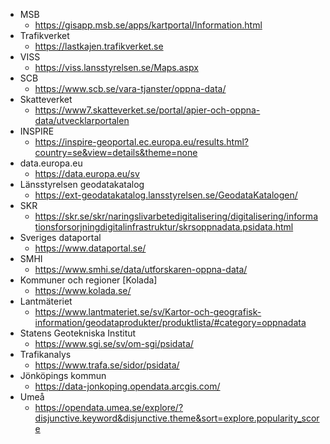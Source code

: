 


- MSB  
    - https://gisapp.msb.se/apps/kartportal/Information.html  
- Trafikverket  
    - https://lastkajen.trafikverket.se   
- VISS  
    - https://viss.lansstyrelsen.se/Maps.aspx   
- SCB  
    - https://www.scb.se/vara-tjanster/oppna-data/  
- Skatteverket  
    - https://www7.skatteverket.se/portal/apier-och-oppna-data/utvecklarportalen  
- INSPIRE  
    - https://inspire-geoportal.ec.europa.eu/results.html?country=se&view=details&theme=none  
- data.europa.eu  
    - https://data.europa.eu/sv  
- Länsstyrelsen geodatakatalog  
    - https://ext-geodatakatalog.lansstyrelsen.se/GeodataKatalogen/  
- SKR  
    - https://skr.se/skr/naringslivarbetedigitalisering/digitalisering/informationsforsorjningdigitalinfrastruktur/skrsoppnadata.psidata.html  
- Sveriges dataportal  
    - https://www.dataportal.se/  
- SMHI  
    - https://www.smhi.se/data/utforskaren-oppna-data/  
- Kommuner och regioner [Kolada]
    -  https://www.kolada.se/  
- Lantmäteriet  
    - https://www.lantmateriet.se/sv/Kartor-och-geografisk-information/geodataprodukter/produktlista/#category=oppnadata  
- Statens Geotekniska Institut  
    - https://www.sgi.se/sv/om-sgi/psidata/  
- Trafikanalys  
    - https://www.trafa.se/sidor/psidata/  
- Jönköpings kommun  
    - https://data-jonkoping.opendata.arcgis.com/  
- Umeå  
    - https://opendata.umea.se/explore/?disjunctive.keyword&disjunctive.theme&sort=explore.popularity_score  
    
